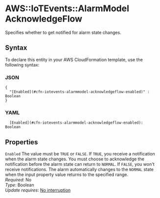 # AWS::IoTEvents::AlarmModel AcknowledgeFlow<a name="aws-properties-iotevents-alarmmodel-acknowledgeflow"></a>

Specifies whether to get notified for alarm state changes\.

## Syntax<a name="aws-properties-iotevents-alarmmodel-acknowledgeflow-syntax"></a>

To declare this entity in your AWS CloudFormation template, use the following syntax:

### JSON<a name="aws-properties-iotevents-alarmmodel-acknowledgeflow-syntax.json"></a>

```
{
  "[Enabled](#cfn-iotevents-alarmmodel-acknowledgeflow-enabled)" : Boolean
}
```

### YAML<a name="aws-properties-iotevents-alarmmodel-acknowledgeflow-syntax.yaml"></a>

```
  [Enabled](#cfn-iotevents-alarmmodel-acknowledgeflow-enabled): Boolean
```

## Properties<a name="aws-properties-iotevents-alarmmodel-acknowledgeflow-properties"></a>

`Enabled`  <a name="cfn-iotevents-alarmmodel-acknowledgeflow-enabled"></a>
The value must be `TRUE` or `FALSE`\. If `TRUE`, you receive a notification when the alarm state changes\. You must choose to acknowledge the notification before the alarm state can return to `NORMAL`\. If `FALSE`, you won't receive notifications\. The alarm automatically changes to the `NORMAL` state when the input property value returns to the specified range\.  
*Required*: No  
*Type*: Boolean  
*Update requires*: [No interruption](https://docs.aws.amazon.com/AWSCloudFormation/latest/UserGuide/using-cfn-updating-stacks-update-behaviors.html#update-no-interrupt)